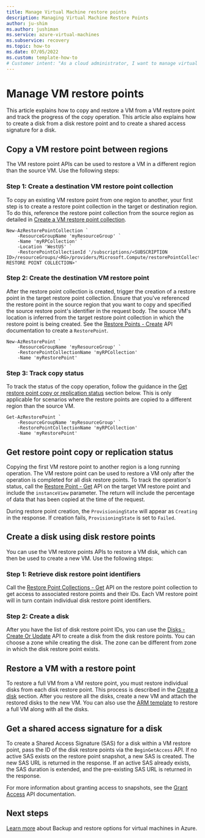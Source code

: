 ```yaml
---
title: Manage Virtual Machine restore points
description: Managing Virtual Machine Restore Points
author: ju-shim
ms.author: jushiman
ms.service: azure-virtual-machines
ms.subservice: recovery
ms.topic: how-to
ms.date: 07/05/2022
ms.custom: template-how-to
# Customer intent: "As a cloud administrator, I want to manage virtual machine restore points across regions, so that I can ensure effective backup and recovery of my VMs."
---
```


# Manage VM restore points

This article explains how to copy and restore a VM from a VM restore point and track the progress of the copy operation. This article also explains how to create a disk from a disk restore point and to create a shared access signature for a disk.

## Copy a VM restore point between regions

The VM restore point APIs can be used to restore a VM in a different region than the source VM. 
Use the following steps:

### Step 1: Create a destination VM restore point collection

To copy an existing VM restore point from one region to another, your first step is to create a restore point collection in the target or destination region. To do this, reference the restore point collection from the source region as detailed in [Create a VM restore point collection](create-restore-points.md#step-1-create-a-vm-restore-point-collection).

```azurepowershell-interactive
New-AzRestorePointCollection `
    -ResourceGroupName 'myResourceGroup' `
    -Name 'myRPCollection' `
    -Location 'WestUS' `
    -RestorePointCollectionId '/subscriptions/<SUBSCRIPTION ID>/resourceGroups/<RG>/providers/Microsoft.Compute/restorePointCollections/<SOURCE RESTORE POINT COLLECTION>'
```

### Step 2: Create the destination VM restore point

After the restore point collection is created, trigger the creation of a restore point in the target restore point collection. Ensure that you've referenced the restore point in the source region that you want to copy and specified the source restore point's identifier in the request body. The source VM's location is inferred from the target restore point collection in which the restore point is being created.
See the [Restore Points - Create](/rest/api/compute/restore-points/create) API documentation to create a `RestorePoint`.

```azurepowershell-interactive
New-AzRestorePoint `
    -ResourceGroupName 'myResourceGroup' `
    -RestorePointCollectionName 'myRPCollection'
    -Name 'myRestorePoint'
```

### Step 3: Track copy status

To track the status of the copy operation, follow the guidance in the [Get restore point copy or replication status](#get-restore-point-copy-or-replication-status) section below. This is only applicable for scenarios where the restore points are copied to a different region than the source VM.

```azurepowershell-interactive
Get-AzRestorePoint `
    -ResourceGroupName 'myResourceGroup' `
    -RestorePointCollectionName 'myRPCollection'
    -Name 'myRestorePoint'
```

## Get restore point copy or replication status

Copying the first VM restore point to  another region is a long running operation. The VM restore point can be used to restore a VM only after the operation is completed for all disk restore points. To track the operation's status, call the [Restore Point - Get](/rest/api/compute/restore-points/get) API on the target VM restore point and include the `instanceView` parameter. The return will include the percentage of data that has been copied at the time of the request.

During restore point creation, the `ProvisioningState` will appear as `Creating` in the response. If creation fails, `ProvisioningState` is set to `Failed`.

## Create a disk using disk restore points

You can use the VM restore points APIs to restore a VM disk, which can then be used to create a new VM.
Use the following steps:

### Step 1: Retrieve disk restore point identifiers

Call the [Restore Point Collections - Get](/rest/api/compute/restore-point-collections/get) API on the restore point collection to get access to associated restore points and their IDs. Each VM restore point will in turn contain individual disk restore point identifiers.

### Step 2: Create a disk

After you have the list of disk restore point IDs, you can use the [Disks - Create Or Update](/rest/api/compute/disks/create-or-update) API to create a disk from the disk restore points. You can choose a zone while creating the disk. The zone can be different from zone in which the disk restore point exists.

## Restore a VM with a restore point

To restore a full VM from a VM restore point, you must restore individual disks from each disk restore point. This process is described in the [Create a disk](#create-a-disk-using-disk-restore-points) section. After you restore all the disks, create a new VM and attach the restored disks to the new VM.
You can also use the [ARM template](https://github.com/Azure/Virtual-Machine-Restore-Points/blob/main/RestoreVMFromRestorePoint.json) to restore a full VM along with all the disks.

## Get a shared access signature for a disk

To create a Shared Access Signature (SAS) for a disk within a VM restore point, pass the ID of the disk restore points via the `BeginGetAccess` API. If no active SAS exists on the restore point snapshot, a new SAS is created. The new SAS URL is returned in the response. If an active SAS already exists, the SAS duration is extended, and the pre-existing SAS URL is returned in the response.

For more information about granting access to snapshots, see the [Grant Access](/rest/api/compute/snapshots/grant-access) API documentation.

## Next steps

[Learn more](backup-recovery.md) about Backup and restore options for virtual machines in Azure.
